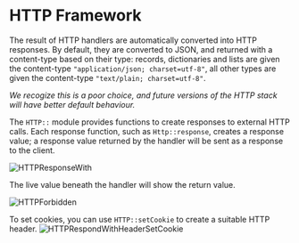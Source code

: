 # HTTP Framework

The result of HTTP handlers are automatically converted into HTTP responses. By
default, they are converted to JSON, and returned with a content-type based on
their type: records, dictionaries and lists are given the content-type
`"application/json; charset=utf-8"`, all other types are given the content-type
`"text/plain; charset=utf-8"`.

_We recogize this is a poor choice, and future versions of the HTTP stack will
have better default behaviour._

The `HTTP::` module provides functions to create responses to external HTTP
calls. Each response function, such as `Http::response`, creates a response
value; a response value returned by the handler will be sent as a response to
the client.

![HTTPResponseWith](/img/http/respondwith.png)

The live value beneath the handler will show the return value.

![HTTPForbidden](/img/http/response.png)

To set cookies, you can use `HTTP::setCookie` to create a suitable HTTP header.
![HTTPRespondWithHeaderSetCookie](/img/http/setcookie.png)
